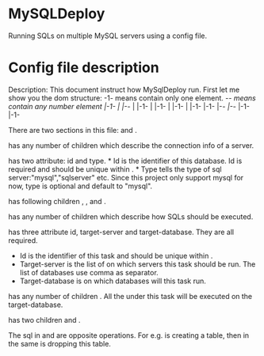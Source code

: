 MySQLDeploy
===========

Running SQLs on multiple MySQL servers using a config file.


Config file description
========================
Description: This document instruct how MySqlDeploy run. 
First let me show you the dom structure: 
-1- means contain only one element. 
-*- means 	contain any number element 
|-1-<servers> 
| |-*-<server id="" type=""> 
	|    |-1-<ip> 
	|    |-1-<port> 
	|    |-1-<user> 
	|  	 |-1-<password>
	|-1-<tasks> 
	     |-*-<task id="" target-server="" target-database=""> 
	     |-*-<sql> 
	         |-1-<do> 
	         |-1-<undo> 
	         
There are two sections in this file: <servers> and <tasks>.

<servers> has any number of children <server> which describe the connection info 
of a server. 

<server> has two attribute: id and type. 
	* Id is the identifier of this database. Id is required and should be unique 
	within <servers>. 
	* Type tells the type of sql server:"mysql","sqlserver"	etc. Since this 
	project only support mysql for now, type is optional and default to "mysql". 

<server> has following children <ip>, <port>, <user> and <password>.

<tasks> has any number of children <task> which describe how SQLs should be 
executed. 

<task> has three attribute id, target-server and target-database. They are all
required. 
  * Id is the identifier of	this task and should be unique within <tasks>. 
  * Target-server	is the list of on which servers this task should be run. 
  The list of databases	use comma as separator.
  * Target-database is on which databases will this task run.

<task> has any number of children <sql>. All the <sql> under this task will 
be executed on the target-database. 

<sql> has two children <do> and <undo>. 

The sql in <do> and <undo> are opposite operations. For e.g. <do> is creating 
a table, then <undo> in the same <sql> is dropping this table.